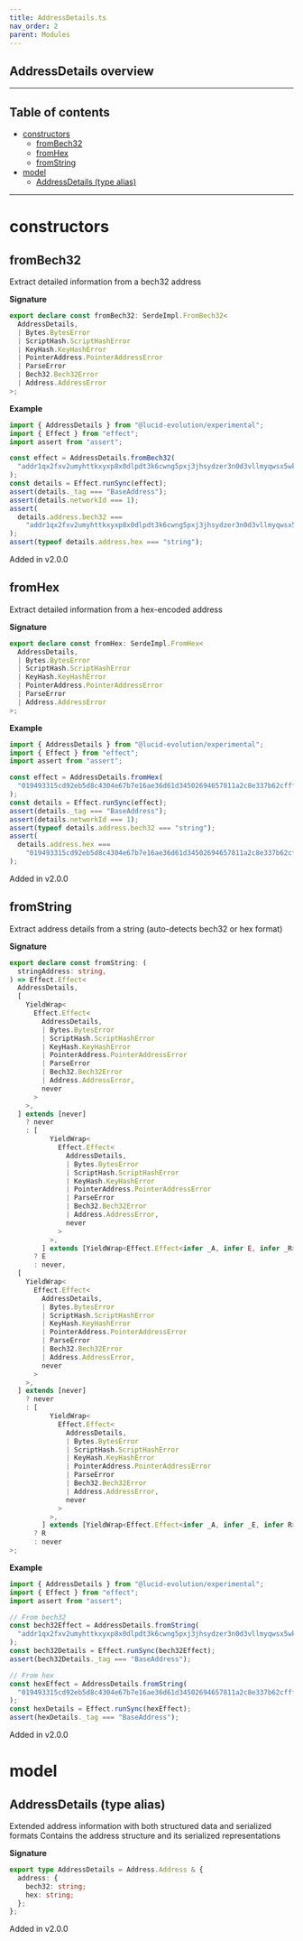 ```yaml
---
title: AddressDetails.ts
nav_order: 2
parent: Modules
---
```


## AddressDetails overview

---

<h2 class="text-delta">Table of contents</h2>

- [constructors](#constructors)
  - [fromBech32](#frombech32)
  - [fromHex](#fromhex)
  - [fromString](#fromstring)
- [model](#model)
  - [AddressDetails (type alias)](#addressdetails-type-alias)

---

# constructors

## fromBech32

Extract detailed information from a bech32 address

**Signature**

```ts
export declare const fromBech32: SerdeImpl.FromBech32<
  AddressDetails,
  | Bytes.BytesError
  | ScriptHash.ScriptHashError
  | KeyHash.KeyHashError
  | PointerAddress.PointerAddressError
  | ParseError
  | Bech32.Bech32Error
  | Address.AddressError
>;
```

**Example**

```ts
import { AddressDetails } from "@lucid-evolution/experimental";
import { Effect } from "effect";
import assert from "assert";

const effect = AddressDetails.fromBech32(
  "addr1qx2fxv2umyhttkxyxp8x0dlpdt3k6cwng5pxj3jhsydzer3n0d3vllmyqwsx5wktcd8cc3sq835lu7drv2xwl2wywfgse35a3x",
);
const details = Effect.runSync(effect);
assert(details._tag === "BaseAddress");
assert(details.networkId === 1);
assert(
  details.address.bech32 ===
    "addr1qx2fxv2umyhttkxyxp8x0dlpdt3k6cwng5pxj3jhsydzer3n0d3vllmyqwsx5wktcd8cc3sq835lu7drv2xwl2wywfgse35a3x",
);
assert(typeof details.address.hex === "string");
```

Added in v2.0.0

## fromHex

Extract detailed information from a hex-encoded address

**Signature**

```ts
export declare const fromHex: SerdeImpl.FromHex<
  AddressDetails,
  | Bytes.BytesError
  | ScriptHash.ScriptHashError
  | KeyHash.KeyHashError
  | PointerAddress.PointerAddressError
  | ParseError
  | Address.AddressError
>;
```

**Example**

```ts
import { AddressDetails } from "@lucid-evolution/experimental";
import { Effect } from "effect";
import assert from "assert";

const effect = AddressDetails.fromHex(
  "019493315cd92eb5d8c4304e67b7e16ae36d61d34502694657811a2c8e337b62cfff6403a06a3acbc34f8c46003c69fe79a3628cefa9c47251",
);
const details = Effect.runSync(effect);
assert(details._tag === "BaseAddress");
assert(details.networkId === 1);
assert(typeof details.address.bech32 === "string");
assert(
  details.address.hex ===
    "019493315cd92eb5d8c4304e67b7e16ae36d61d34502694657811a2c8e337b62cfff6403a06a3acbc34f8c46003c69fe79a3628cefa9c47251",
);
```

Added in v2.0.0

## fromString

Extract address details from a string (auto-detects bech32 or hex format)

**Signature**

```ts
export declare const fromString: (
  stringAddress: string,
) => Effect.Effect<
  AddressDetails,
  [
    YieldWrap<
      Effect.Effect<
        AddressDetails,
        | Bytes.BytesError
        | ScriptHash.ScriptHashError
        | KeyHash.KeyHashError
        | PointerAddress.PointerAddressError
        | ParseError
        | Bech32.Bech32Error
        | Address.AddressError,
        never
      >
    >,
  ] extends [never]
    ? never
    : [
          YieldWrap<
            Effect.Effect<
              AddressDetails,
              | Bytes.BytesError
              | ScriptHash.ScriptHashError
              | KeyHash.KeyHashError
              | PointerAddress.PointerAddressError
              | ParseError
              | Bech32.Bech32Error
              | Address.AddressError,
              never
            >
          >,
        ] extends [YieldWrap<Effect.Effect<infer _A, infer E, infer _R>>]
      ? E
      : never,
  [
    YieldWrap<
      Effect.Effect<
        AddressDetails,
        | Bytes.BytesError
        | ScriptHash.ScriptHashError
        | KeyHash.KeyHashError
        | PointerAddress.PointerAddressError
        | ParseError
        | Bech32.Bech32Error
        | Address.AddressError,
        never
      >
    >,
  ] extends [never]
    ? never
    : [
          YieldWrap<
            Effect.Effect<
              AddressDetails,
              | Bytes.BytesError
              | ScriptHash.ScriptHashError
              | KeyHash.KeyHashError
              | PointerAddress.PointerAddressError
              | ParseError
              | Bech32.Bech32Error
              | Address.AddressError,
              never
            >
          >,
        ] extends [YieldWrap<Effect.Effect<infer _A, infer _E, infer R>>]
      ? R
      : never
>;
```

**Example**

```ts
import { AddressDetails } from "@lucid-evolution/experimental";
import { Effect } from "effect";
import assert from "assert";

// From bech32
const bech32Effect = AddressDetails.fromString(
  "addr1qx2fxv2umyhttkxyxp8x0dlpdt3k6cwng5pxj3jhsydzer3n0d3vllmyqwsx5wktcd8cc3sq835lu7drv2xwl2wywfgse35a3x",
);
const bech32Details = Effect.runSync(bech32Effect);
assert(bech32Details._tag === "BaseAddress");

// From hex
const hexEffect = AddressDetails.fromString(
  "019493315cd92eb5d8c4304e67b7e16ae36d61d34502694657811a2c8e337b62cfff6403a06a3acbc34f8c46003c69fe79a3628cefa9c47251",
);
const hexDetails = Effect.runSync(hexEffect);
assert(hexDetails._tag === "BaseAddress");
```

Added in v2.0.0

# model

## AddressDetails (type alias)

Extended address information with both structured data and serialized formats
Contains the address structure and its serialized representations

**Signature**

```ts
export type AddressDetails = Address.Address & {
  address: {
    bech32: string;
    hex: string;
  };
};
```

Added in v2.0.0
